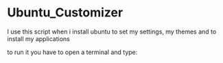 # Ubuntu_Customizer
I use this script when i install ubuntu to set my settings, my themes and to install my applications


to run it you have to open a terminal and type:

